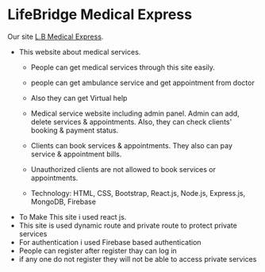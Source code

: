 # LifeBridge Medical Express

Our site [L.B Medical Express](https://lifebridge-medical-express.web.app/).

- This website about  medical services.
  - People can get medical services through this site easily.
  - people can get ambulance service and get appointment from doctor
  - Also they can get Virtual help

  - Medical service website including admin panel. Admin can add, delete services & appointments. Also, they can check clients' booking & payment status.
  - Clients can book services & appointments. They also can pay service & appointment bills.
  - Unauthorized clients are not allowed to book services or appointments.
  - Technology: HTML, CSS, Bootstrap, React.js, Node.js, Express.js, MongoDB, Firebase
- To Make This site i used react js.
- This site is used dynamic route and private route to protect private services
- For authentication i used Firebase based authentication
- People can register after register thay can log in
- if any one do not register they will not be able to access private services

